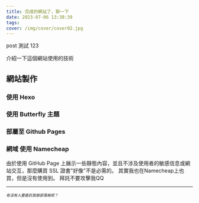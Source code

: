 ```yaml
---
title: 完成的網站了，聊一下
date: 2023-07-06 13:38:39
tags:
cover: /img/cover/cover02.jpg
---
```


post 測試 123

介紹一下這個網站使用的技術

## 網站製作

### 使用 Hexo

### 使用 Butterfly 主題

### 部屬至 Github Pages  

### 網域 使用 Namecheap

由於使用 GitHub Page 上展示一些靜態內容，並且不涉及使用者的敏感信息或網站交互，那麼購買 SSL 證書"好像"不是必需的。
其實我也在Namecheap上也買，但是沒有使用到。 拜託不要攻擊我QQ

---
<font size=1>*有沒有人要委託我做部落格呢？*</font>


